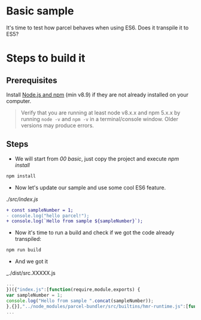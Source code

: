 # Basic sample

It's time to test how parcel behaves when using ES6. Does it transpile it to ES5?

# Steps to build it

## Prerequisites

Install [Node.js and npm](https://nodejs.org/en/) (min v8.9) if they are not already installed on your computer.

> Verify that you are running at least node v8.x.x and npm 5.x.x by running `node -v` and `npm -v` in a terminal/console window. Older versions may produce errors.

## Steps

- We will start from _00 basic_, just copy the project and execute _npm install_

```cmd
npm install
```

- Now let's update our sample and use some cool ES6 feature.

_./src/index.js_

```diff
+ const sampleNumber = 1;
- console.log("hello parcel!");
+ console.log(`Hello from sample ${sampleNumber}`);
```

- Now it's time to run a build and check if we got the code already transpiled:

```bash
npm run build
```

- And we got it

_./dist/src.XXXXX.js

```javascript
...
})({"index.js":[function(require,module,exports) {
var sampleNumber = 1;
console.log("Hello from sample ".concat(sampleNumber));
},{}],"../node_modules/parcel-bundler/src/builtins/hmr-runtime.js":[function(require,module,exports) {
...
```